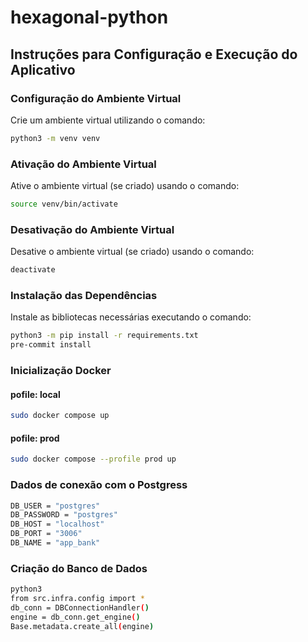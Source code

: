 # hexagonal-python

## Instruções para Configuração e Execução do Aplicativo

### Configuração do Ambiente Virtual

Crie um ambiente virtual utilizando o comando: 
   
```bash
python3 -m venv venv
```

### Ativação do Ambiente Virtual

Ative o ambiente virtual (se criado) usando o comando: 

```bash
source venv/bin/activate
```

### Desativação do Ambiente Virtual

Desative o ambiente virtual (se criado) usando o comando:

```bash
deactivate
```

### Instalação das Dependências

Instale as bibliotecas necessárias executando o comando: 

```bash
python3 -m pip install -r requirements.txt
pre-commit install
```

### Inicialização Docker

#### pofile: local

```bash
sudo docker compose up
```

#### pofile: prod

```bash
sudo docker compose --profile prod up
```

### Dados de conexão com o Postgress
```bash
DB_USER = "postgres"
DB_PASSWORD = "postgres"
DB_HOST = "localhost"
DB_PORT = "3006"
DB_NAME = "app_bank"
```

### Criação do Banco de Dados

```bash
python3
from src.infra.config import *
db_conn = DBConnectionHandler()
engine = db_conn.get_engine()
Base.metadata.create_all(engine)
```

